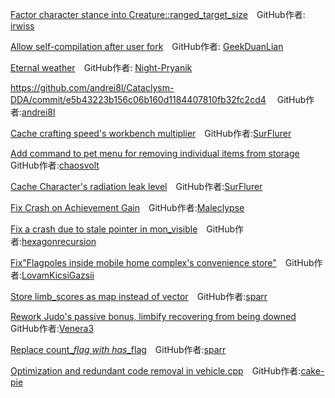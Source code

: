 [Factor character stance into Creature::ranged_target_size](https://github.com/CleverRaven/Cataclysm-DDA/pull/62940)&emsp;GitHub作者: [irwiss](https://github.com/irwiss)

[Allow self-compilation after user fork](https://github.com/CleverRaven/Cataclysm-DDA/pull/62696)&emsp;GitHub作者: [GeekDuanLian](https://github.com/GeekDuanLian) 

[Eternal weather](https://github.com/CleverRaven/Cataclysm-DDA/pull/59707)&emsp;GitHub作者: [Night-Pryanik](https://github.com/Night-Pryanik)

https://github.com/andrei8l/Cataclysm-DDA/commit/e5b43223b156c06b160d1184407810fb32fc2cd4 &emsp;GitHub作者:[andrei8l](https://github.com/andrei8l)

[Cache crafting speed's workbench multiplier](https://github.com/CleverRaven/Cataclysm-DDA/pull/66018)&emsp;GitHub作者:[SurFlurer](https://github.com/SurFlurer)

[Add command to pet menu for removing individual items from storage](https://github.com/cataclysmbnteam/Cataclysm-BN/pull/2868)&emsp;GitHub作者:[chaosvolt](https://github.com/chaosvolt)

[Cache Character's radiation leak level](https://github.com/CleverRaven/Cataclysm-DDA/pull/66112)&emsp;GitHub作者:[SurFlurer](https://github.com/SurFlurer)

[Fix Crash on Achievement Gain](https://github.com/CleverRaven/Cataclysm-DDA/pull/64996)&emsp;GitHub作者:[Maleclypse](https://github.com/Maleclypse)

[Fix a crash due to stale pointer in mon_visible](https://github.com/CleverRaven/Cataclysm-DDA/pull/65442)&emsp;GitHub作者:[hexagonrecursion](https://github.com/hexagonrecursion)

[Fix"Flagpoles inside mobile home complex's convenience store"](https://github.com/CleverRaven/Cataclysm-DDA/pull/64906)&emsp;GitHub作者:[LovamKicsiGazsii](https://github.com/LovamKicsiGazsii)

[Store limb_scores as map instead of vector](https://github.com/CleverRaven/Cataclysm-DDA/pull/64776)&emsp;GitHub作者:[sparr](https://github.com/sparr)

[Rework Judo's passive bonus, limbify recovering from being downed](https://github.com/CleverRaven/Cataclysm-DDA/pull/64083)&emsp;GitHub作者:[Venera3](https://github.com/Venera3)

[Replace count_*_flag with has_*_flag](https://github.com/CleverRaven/Cataclysm-DDA/pull/64759)&emsp;GitHub作者:[sparr](https://github.com/sparr)

[Optimization and redundant code removal in vehicle.cpp](https://github.com/CleverRaven/Cataclysm-DDA/pull/64059)&emsp;GitHub作者:[cake-pie](https://github.com/cake-pie)